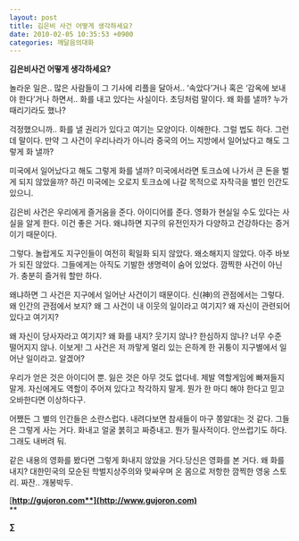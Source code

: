 ```yaml
---
layout: post
title: 김은비 사건 어떻게 생각하세요?
date: 2010-02-05 10:35:53 +0900
categories: 깨달음의대화
---
```

  


**김은비사건 어떻게 생각하세요?**



놀라운 일은.. 많은 사람들이 그 기사에 리플을 달아서.. ‘속았다’거나 혹은 ‘감옥에 보내야 한다’거나 하면서.. 화를 내고 있다는 사실이다. 초딩처럼 말이다. 왜 화를 낼까? 누가 때리기라도 했나?



걱정했으니까.. 화를 낼 권리가 있다고 여기는 모양이다. 이해한다. 그럴 법도 하다. 그런데 말이다. 만약 그 사건이 우리나라가 아니라 중국의 어느 지방에서 일어났다고 해도 그렇게 화 낼까? 



미국에서 일어났다고 해도 그렇게 화를 낼까? 미국에서라면 토크쇼에 나가서 큰 돈을 벌게 되지 않았을까? 하긴 미국에는 오로지 토크쇼에 나갈 목적으로 자작극을 벌인 인간도 있으니. 



김은비 사건은 우리에게 즐거움을 준다. 아이디어를 준다. 영화가 현실일 수도 있다는 사실을 알게 한다. 이건 좋은 거다. 왜냐하면 지구의 유전인자가 다양하고 건강하다는 증거이기 때문이다. 



그렇다. 놀랍게도 지구인들이 여전히 획일화 되지 않았다. 왜소해지지 않았다. 아주 바보가 되진 않았다. 그들에게는 아직도 기발한 생명력이 숨어 있었다. 깜찍한 사건이 아닌가. 충분히 즐거워 할만 하다.



왜냐하면 그 사건은 지구에서 일어난 사건이기 때문이다. 신(神)의 관점에서는 그렇다. 왜 인간의 관점에서 보지? 왜 그 사건이 내 이웃의 일이라고 여기지? 왜 자신이 관련되어 있다고 여기지?



왜 자신이 당사자라고 여기지? 왜 화를 내지? 웃기지 않나? 한심하지 않나? 너무 수준 떨어지지 않나. 이보게! 그 사건은 저 까맣게 멀리 있는 은하계 한 귀퉁이 지구별에서 일어난 일이라고. 알겠어?



우리가 얻은 것은 아이디어 뿐. 잃은 것은 아무 것도 없다네. 제발 역할게임에 빠져들지 말게. 자신에게도 역할이 주어져 있다고 착각하지 말게. 뭔가 한 마디 해야 한다고 믿고 오바한다면 이상하다구.



어쨌든 그 별의 인간들은 소란스럽다. 내려다보면 참새들이 마구 쫑알대는 것 같다. 그들은 그렇게 사는 거다. 화내고 얼굴 붉히고 짜증내고. 뭔가 필사적이다. 안쓰럽기도 하다. 그래도 내버려 둬.

  
같은 내용의 영화를 봤다면 그렇게 화내지 않았을 거다.당신은 영화를 본 거다. 왜 화를 내지? 대한민국의 모순된 학벌지상주의와 맞싸우며 온 몸으로 저항한 깜찍한 영웅 스토리. 짜잔.. 개봉박두.



[**http://gujoron.com**](http://www.gujoron.com)**  
** 

**∑**